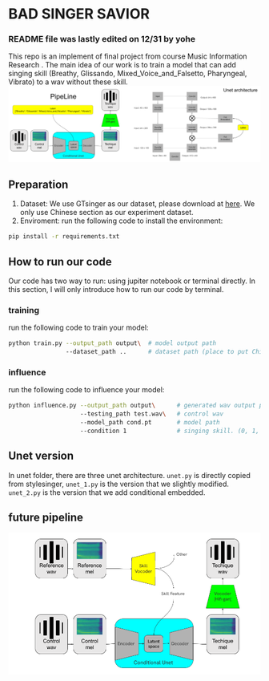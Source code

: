 # BAD SINGER SAVIOR

### **README file was lastly edited on 12/31 by yohe**

This repo is an implement of final project from course Music Information Research . The main idea of our work is to train a model that can add singing skill (Breathy,  Glissando, Mixed_Voice_and_Falsetto, Pharyngeal, Vibrato) to a wav without these skill.
![](intro.png)

## Preparation

1. Dataset: We use GTsinger as our dataset, please download at [here](https://drive.google.com/drive/folders/1xcdvCxNAEEfJElt7sEP-xT8dMKxn1_Lz). We only use Chinese section as our experiment dataset.
2. Enviroment: run the following code to install the environment:
``` bash
pip install -r requirements.txt
```

## How to run our code
Our code has two way to run: using jupiter notebook or terminal directly. 
In this section, I will only introduce how to run our code by terminal.

### training
run the following code to train your model:
``` bash
python train.py --output_path output\  # model output path
                --dataset_path ..      # dataset path (place to put Chinese folder)     
```

### influence
run the following code to influence your model:
``` bash
python influence.py --output_path output\      # generated wav output path
                    --testing_path test.wav\   # control wav
                    --model_path cond.pt       # model path
                    --condition 1              # singing skill. (0, 1, 2, 3, 4) => (Breathy,  Glissando, Mixed_Voice_and_Falsetto, Pharyngeal, Vibrato)
```

## Unet version
In unet folder, there are three unet architecture. `unet.py` is directly copied from stylesinger, `unet_1.py` is the version that we slightly modified. `unet_2.py` is the version that we add conditional embedded.

## future pipeline
![](Future.png)